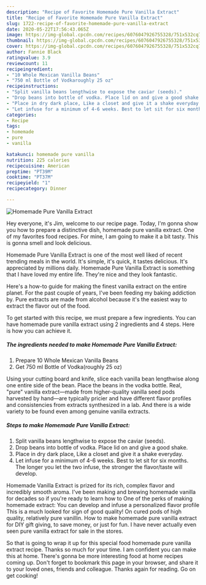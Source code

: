 ```yaml
---
description: "Recipe of Favorite Homemade Pure Vanilla Extract"
title: "Recipe of Favorite Homemade Pure Vanilla Extract"
slug: 1722-recipe-of-favorite-homemade-pure-vanilla-extract
date: 2020-05-22T17:56:43.065Z
image: https://img-global.cpcdn.com/recipes/6076047926755328/751x532cq70/homemade-pure-vanilla-extract-recipe-main-photo.jpg
thumbnail: https://img-global.cpcdn.com/recipes/6076047926755328/751x532cq70/homemade-pure-vanilla-extract-recipe-main-photo.jpg
cover: https://img-global.cpcdn.com/recipes/6076047926755328/751x532cq70/homemade-pure-vanilla-extract-recipe-main-photo.jpg
author: Fannie Black
ratingvalue: 3.9
reviewcount: 11
recipeingredient:
- "10 Whole Mexican Vanilla Beans"
- "750 ml Bottle of Vodkaroughly 25 oz"
recipeinstructions:
- "Split vanilla beans lengthwise to expose the caviar (seeds)."
- "Drop beans into bottle of vodka. Place lid on and give a good shake."
- "Place in dry dark place, Like a closet and give it a shake everyday."
- "Let infuse for a minimum of 4-6 weeks. Best to let sit for six months. The longer you let the two infuse, the stronger the flavor/taste will develop."
categories:
- Recipe
tags:
- homemade
- pure
- vanilla

katakunci: homemade pure vanilla 
nutrition: 225 calories
recipecuisine: American
preptime: "PT39M"
cooktime: "PT37M"
recipeyield: "1"
recipecategory: Dinner

---
```



![Homemade Pure Vanilla Extract](https://img-global.cpcdn.com/recipes/6076047926755328/751x532cq70/homemade-pure-vanilla-extract-recipe-main-photo.jpg)

Hey everyone, it's Jim, welcome to our recipe page. Today, I'm gonna show you how to prepare a distinctive dish, homemade pure vanilla extract. One of my favorites food recipes. For mine, I am going to make it a bit tasty. This is gonna smell and look delicious.

Homemade Pure Vanilla Extract is one of the most well liked of recent trending meals in the world. It's simple, it's quick, it tastes delicious. It's appreciated by millions daily. Homemade Pure Vanilla Extract is something that I have loved my entire life. They're nice and they look fantastic.

Here&#39;s a how-to guide for making the finest vanilla extract on the entire planet. For the past couple of years, I&#39;ve been feeding my baking addiction by. Pure extracts are made from alcohol because it&#39;s the easiest way to extract the flavor out of the food.


To get started with this recipe, we must prepare a few ingredients. You can have homemade pure vanilla extract using 2 ingredients and 4 steps. Here is how you can achieve it.

<!--inarticleads1-->

##### The ingredients needed to make Homemade Pure Vanilla Extract:

1. Prepare 10 Whole Mexican Vanilla Beans
1. Get 750 ml Bottle of Vodka(roughly 25 oz)


Using your cutting board and knife, slice each vanilla bean lengthwise along one entire side of the bean. Place the beans in the vodka bottle. Real, &#34;pure&#34; vanilla extract—made from higher-quality vanilla seed pods harvested by hand—are typically pricier and have different flavor profiles and consistencies from extracts synthesized in a lab. And there is a wide variety to be found even among genuine vanilla extracts. 

<!--inarticleads2-->

##### Steps to make Homemade Pure Vanilla Extract:

1. Split vanilla beans lengthwise to expose the caviar (seeds).
1. Drop beans into bottle of vodka. Place lid on and give a good shake.
1. Place in dry dark place, Like a closet and give it a shake everyday.
1. Let infuse for a minimum of 4-6 weeks. Best to let sit for six months. The longer you let the two infuse, the stronger the flavor/taste will develop.


Homemade Vanilla Extract is prized for its rich, complex flavor and incredibly smooth aroma. I&#39;ve been making and brewing homemade vanilla for decades so if you&#39;re ready to learn how to One of the perks of making homemade extract: You can develop and infuse a personalized flavor profile This is a much looked for sign of good quality! On cured pods of high quality, relatively pure vanillin. How to make homemade pure vanilla extract for DIY gift giving, to save money, or just for fun. I have never actually even seen pure vanilla extract for sale in the stores. 

So that is going to wrap it up for this special food homemade pure vanilla extract recipe. Thanks so much for your time. I am confident you can make this at home. There's gonna be more interesting food at home recipes coming up. Don't forget to bookmark this page in your browser, and share it to your loved ones, friends and colleague. Thanks again for reading. Go on get cooking!
